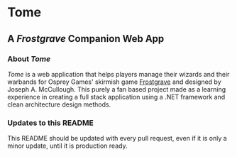 ﻿# Tome
## A *Frostgrave* Companion Web App
### About *Tome*
*Tome* is a web application that helps players manage their wizards and their warbands 
for Osprey Games' skirmish game [Frostgrave](https://www.ospreypublishing.com/uk/osprey-games/wargames/frostgrave/)
and designed by Joseph A. McCullough. This purely a fan based project made as a learning
experience in creating a full stack application using a .NET framework
and clean architecture design methods.

### Updates to this README
This README should be updated with every pull request, even if it is only a minor update,
until it is production ready.
